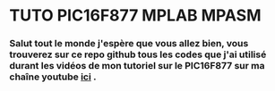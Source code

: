 # TUTO PIC16F877 MPLAB MPASM

### Salut tout le monde j'espère que vous allez bien, vous trouverez sur ce repo github tous les codes que j'ai utilisé durant les vidéos de mon tutoriel sur le PIC16F877 sur ma chaîne youtube [ici](https://www.youtube.com/channel/UCBS7gpmN2Sfwn7Rd9P5T22Q/videos) .
<!--stackedit_data:
eyJoaXN0b3J5IjpbMjg3NDM2NTU3LC02MjY4NjcxMzRdfQ==
-->